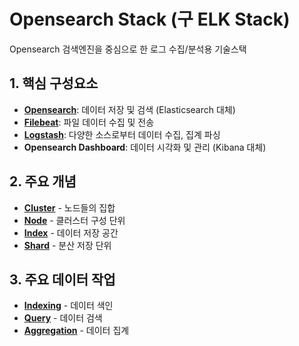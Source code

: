 # Opensearch Stack (구 ELK Stack)
Opensearch 검색엔진을 중심으로 한 로그 수집/분석용 기술스택

## 1. 핵심 구성요소
- [**Opensearch**](./Opensearch.md): 데이터 저장 및 검색 (Elasticsearch 대체)
- [**Filebeat**](./Filebeat.md): 파일 데이터 수집 및 전송
- [**Logstash**](./Logstash.md): 다양한 소스로부터 데이터 수집, 집계 파싱
- **Opensearch Dashboard**: 데이터 시각화 및 관리 (Kibana 대체)

## 2. 주요 개념
- [**Cluster**](./Cluster.md) - 노드들의 집합
- [**Node**](./Node.md) - 클러스터 구성 단위
- [**Index**](./Index.md) - 데이터 저장 공간
- [**Shard**](./Shard.md) - 분산 저장 단위

## 3. 주요 데이터 작업
- [**Indexing**](./Indexing.md) - 데이터 색인
- [**Query**](./Query.md) - 데이터 검색
- [**Aggregation**](./Aggregation.md) - 데이터 집계